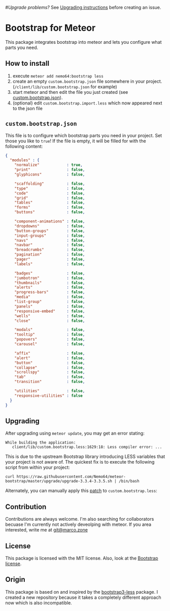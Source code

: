 #*Upgrade problems?* 
See [Upgrading instructions](https://github.com/Nemo64/meteor-bootstrap#upgrading) before creating an issue.

Bootstrap for Meteor
====================

This package integrates bootstrap into meteor and lets you configure what parts you need.

How to install
--------------

1. execute `meteor add nemo64:bootstrap less`
2. create an empty `custom.bootstrap.json` file somewhere in your project. (`/client/lib/custom.bootstrap.json` for example)
3. start meteor and then edit the file you just created (see [custom.bootstrap.json](#custombootstrapjson)).
4. (optional) edit `custom.bootstrap.import.less` which now appeared next to the json file

`custom.bootstrap.json`
---------------------
This file is to configure which bootstrap parts you need in your project. Set those you like to `true`!
If the file is empty, it will be filled for with the following content:

```JSON
{
  "modules" : {
    "normalize"            : true,
    "print"                : false,
    "glyphicons"           : false,

    "scaffolding"          : false,
    "type"                 : false,
    "code"                 : false,
    "grid"                 : false,
    "tables"               : false,
    "forms"                : false,
    "buttons"              : false,

    "component-animations" : false,
    "dropdowns"            : false,
    "button-groups"        : false,
    "input-groups"         : false,
    "navs"                 : false,
    "navbar"               : false,
    "breadcrumbs"          : false,
    "pagination"           : false,
    "pager"                : false,
    "labels"               : false,

    "badges"               : false,
    "jumbotron"            : false,
    "thumbnails"           : false,
    "alerts"               : false,
    "progress-bars"        : false,
    "media"                : false,
    "list-group"           : false,
    "panels"               : false,
    "responsive-embed"     : false,
    "wells"                : false,
    "close"                : false,

    "modals"               : false,
    "tooltip"              : false,
    "popovers"             : false,
    "carousel"             : false,

    "affix"                : false,
    "alert"                : false,
    "button"               : false,
    "collapse"             : false,
    "scrollspy"            : false,
    "tab"                  : false,
    "transition"           : false,

    "utilities"            : false,
    "responsive-utilities" : false
  }
}
```

Upgrading
---------

After upgrading using `meteor update`, you may get an error stating:

```
While building the application:
   client/lib/custom.bootstrap.less:1629:18: Less compiler error: ...
```

This is due to the upstream Bootstrap library introducing LESS variables that your project is not aware of. The quickest fix is to execute the following script from within your project:

```
curl https://raw.githubusercontent.com/Nemo64/meteor-bootstrap/master/upgrade/upgrade-3.3.4-3.3.5.sh | /bin/bash
```

Alternately, you can manually apply this [patch](https://github.com/Nemo64/meteor-bootstrap/blob/master/upgrade/3.3.5-upgrade.patch) to `custom.bootstrap.less`: 


Contribution
-------

Contributions are always welcome. I'm also searching for collaborators becuase I'm currently not actively deveolping with meteor. If you area interested, write me at git@marco.zone

License
-------

This package is licensed with the MIT license.
Also, look at the [Bootstrap license](https://github.com/twbs/bootstrap/blob/v3.2.0/LICENSE).

Origin
------

This package is based on and inspired by the [bootstrap3-less](https://github.com/simison/bootstrap3-less) package. I created a new repository because it takes a completely different approach now which is also incompatible.
